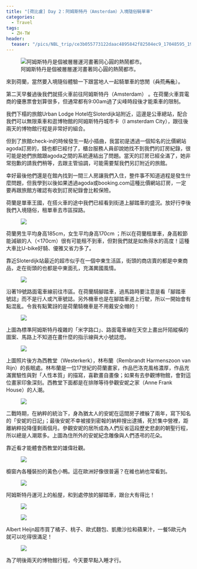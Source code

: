 ```yaml
---
title: "[荷比盧] Day 2：阿姆斯特丹（Amsterdam）入境隨俗騎單車"
categories:
  - Travel
tags:
  - ZH-TW
header:
  teaser: "/pics/NBL_trip/ce3b055773122daac4895842f82504ec9_17048595_190727_0027.jpg"
---
```


<figure style="width: 600px" class="align-center">
<img src="/pics/NBL_trip/ce3b055773122daac4895842f82504ec9_17048595_190727_0027.jpg" alt="阿姆斯特丹是個被層層運河畫著同心圓的熱鬧都市。">
<figcaption>阿姆斯特丹是個被層層運河畫著同心圓的熱鬧都市。</figcaption>
</figure>

來到荷蘭，當然要入境隨俗體驗一下跟當地人一起騎單車的悠閒（<s>兵荒馬亂</s>）。

第二天早餐過後我們就搭火車前往阿姆斯特丹（Amsterdam） 。在荷蘭火車買電商的優惠票會划算很多，但通常都有9:00am過了尖峰時段後才能乘車的限制。

我們下榻的旅館Urban Lodge Hotel在Sloterdijk站附近，這邊是公車總站，配合我們可以無限乘車和逛博物館的阿姆斯特丹城市卡（I amsterdam City），跟往後兩天的博物館行程是非常好的組合。

但到了旅館check-in的時候發生一點小插曲，我當初是透過一個知名的比價網站agoda訂房的，錢也都已經付了，櫃台服務人員卻說她找不到我們的訂房紀錄，很可能是她們旅館跟agoda之間的系統連結出了問題。當天的訂房已經全滿了，她非常抱歉的請我們稍等，去跟主管協調，可能需要幫我們另訂附近的旅館。

幸好最後他們還是在館內找到一間三人房讓我們入住，整件事不知道過程是發生什麼問題，但我學到以後如果透過agoda或booking.com這種比價網站訂房，一定要再跟旅館方確認有收到訂房紀錄會比較保險。



荷蘭是單車王國，在搭火車的途中我們已經看到街道上腳踏車的盛況。放好行李後我們入境隨俗，租單車去市區探路。

<figure style="width: 600px" class="align-center">
<img src="/pics/NBL_trip/ce3b055773122daac4895842f82504ec9_17048595_190727_0007.jpg">
</figure>


荷蘭男生平均身高185cm，女生平均身高170cm ；所以在荷蘭租單車，身高較節能減碳的人（<170cm）很有可能租不到車，但對我們就是如魚得水的高度！這種大車比U-bike好騎、優雅又省力多了。

靠近Sloterdijk站最近的超市似乎在一個中東生活區，街頭的商店賣的都是中東商品，走在街頭的也都是中東面孔，充滿異國風情。

<figure style="width: 600px" class="align-center">
<img src="/pics/NBL_trip/ce3b055773122daac4895842f82504ec9_17048595_190727_0008.jpg">
</figure>

沿著19號路面電車線前往市區。在荷蘭騎腳踏車，過馬路時要注意是看「腳踏車號誌」而不是行人或汽車號誌。另外機車也是在腳踏車道上行駛，所以一開始會有點混亂。令我有點驚訝的是荷蘭騎機車是不用戴安全帽的！

<figure style="width: 600px" class="align-center">
<img src="/pics/NBL_trip/IMG_3174.jpg">
</figure>

上圖為標準阿姆斯特丹複雜的「米字路口」、路面電車線在天空上畫出阡陌縱橫的圖案、馬路上不知道在畫什麼的指示線與大小號誌燈。

<figure style="width: 600px" class="align-center">
<img src="/pics/NBL_trip/ce3b055773122daac4895842f82504ec9_17048595_190727_0025.jpg">
</figure>

上圖照片後方為西教堂（Westerkerk），林布蘭（Rembrandt Harmenszoon van Rijn）的長眠處。林布蘭是一位17世紀的荷蘭畫家，作品巴洛克風格濃厚，作品充滿實驗性與對「人性本質」的描寫，喜歡畫自畫像；如果有去參觀博物館，會對這位畫家印象深刻。西教堂下面都是在排隊等待參觀安妮之家（Anne Frank House）的人潮。

<figure style="width: 400px" class="align-center">
<img src="/pics/NBL_trip/IMG_3193-1.jpg">
</figure>

二戰時期，在納粹的統治下，身為猶太人的安妮在這間房子裡躲了兩年，寫下知名的「安妮的日記」；最後安妮不幸被接到密報的納粹搜出逮捕，死於集中營裡，距離納粹投降僅剩兩個月。參觀安妮的居所成為人們反省這段歷史悲劇的朝聖行程，所以總是人潮眾多。上圖為住所外的安妮紀念雕像與人們憑弔的花朵。

靠近看才能體會西教堂的雄偉壯觀。

<figure style="width: 600px" class="align-center">
<img src="/pics/NBL_trip/ce3b055773122daac4895842f82504ec9_17048595_190727_0017.jpg">
</figure>

櫥窗內各種裝扮的黃色小鴨。這在歐洲好像很普遍？在維也納也常看到。
<figure style="width: 600px" class="align-center">
<img src="/pics/NBL_trip/ce3b055773122daac4895842f82504ec9_17048595_190727_0028.jpg">
</figure>



阿姆斯特丹運河上的船屋，和到處停放的腳踏車，跟台大有得比！
<figure style="width: 600px" class="align-center">
<img src="/pics/NBL_trip/ce3b055773122daac4895842f82504ec9_17048595_190727_0011.jpg">
</figure>
<figure style="width: 600px" class="align-center">
<img src="/pics/NBL_trip/IMG_3173.jpg">
</figure>

Albert Heijn超市買了橘子、桃子、歐式麵包、凱撒沙拉和蘋果汁，一餐5歐元內就可以吃得很滿足！
<figure style="width: 600px" class="align-center">
<img src="/pics/NBL_trip/IMG_3165.jpg">
</figure>


為了明後兩天的博物館行程，今天要早點入睡才行。
